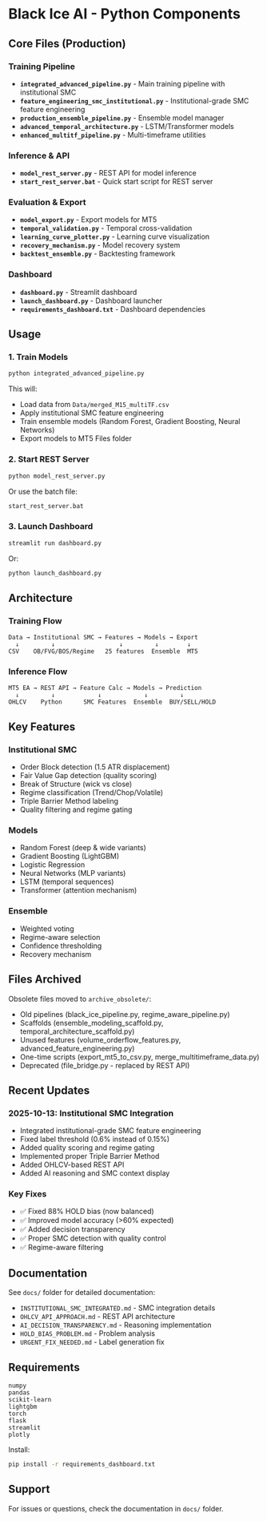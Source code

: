 # Black Ice AI - Python Components

## Core Files (Production)

### Training Pipeline
- **`integrated_advanced_pipeline.py`** - Main training pipeline with institutional SMC
- **`feature_engineering_smc_institutional.py`** - Institutional-grade SMC feature engineering
- **`production_ensemble_pipeline.py`** - Ensemble model manager
- **`advanced_temporal_architecture.py`** - LSTM/Transformer models
- **`enhanced_multitf_pipeline.py`** - Multi-timeframe utilities

### Inference & API
- **`model_rest_server.py`** - REST API for model inference
- **`start_rest_server.bat`** - Quick start script for REST server

### Evaluation & Export
- **`model_export.py`** - Export models for MT5
- **`temporal_validation.py`** - Temporal cross-validation
- **`learning_curve_plotter.py`** - Learning curve visualization
- **`recovery_mechanism.py`** - Model recovery system
- **`backtest_ensemble.py`** - Backtesting framework

### Dashboard
- **`dashboard.py`** - Streamlit dashboard
- **`launch_dashboard.py`** - Dashboard launcher
- **`requirements_dashboard.txt`** - Dashboard dependencies

## Usage

### 1. Train Models
```bash
python integrated_advanced_pipeline.py
```

This will:
- Load data from `Data/merged_M15_multiTF.csv`
- Apply institutional SMC feature engineering
- Train ensemble models (Random Forest, Gradient Boosting, Neural Networks)
- Export models to MT5 Files folder

### 2. Start REST Server
```bash
python model_rest_server.py
```

Or use the batch file:
```bash
start_rest_server.bat
```

### 3. Launch Dashboard
```bash
streamlit run dashboard.py
```

Or:
```bash
python launch_dashboard.py
```

## Architecture

### Training Flow
```
Data → Institutional SMC → Features → Models → Export
  ↓         ↓                  ↓         ↓        ↓
CSV    OB/FVG/BOS/Regime   25 features  Ensemble  MT5
```

### Inference Flow
```
MT5 EA → REST API → Feature Calc → Models → Prediction
  ↓         ↓            ↓            ↓         ↓
OHLCV    Python      SMC Features  Ensemble  BUY/SELL/HOLD
```

## Key Features

### Institutional SMC
- Order Block detection (1.5 ATR displacement)
- Fair Value Gap detection (quality scoring)
- Break of Structure (wick vs close)
- Regime classification (Trend/Chop/Volatile)
- Triple Barrier Method labeling
- Quality filtering and regime gating

### Models
- Random Forest (deep & wide variants)
- Gradient Boosting (LightGBM)
- Logistic Regression
- Neural Networks (MLP variants)
- LSTM (temporal sequences)
- Transformer (attention mechanism)

### Ensemble
- Weighted voting
- Regime-aware selection
- Confidence thresholding
- Recovery mechanism

## Files Archived

Obsolete files moved to `archive_obsolete/`:
- Old pipelines (black_ice_pipeline.py, regime_aware_pipeline.py)
- Scaffolds (ensemble_modeling_scaffold.py, temporal_architecture_scaffold.py)
- Unused features (volume_orderflow_features.py, advanced_feature_engineering.py)
- One-time scripts (export_mt5_to_csv.py, merge_multitimeframe_data.py)
- Deprecated (file_bridge.py - replaced by REST API)

## Recent Updates

### 2025-10-13: Institutional SMC Integration
- Integrated institutional-grade SMC feature engineering
- Fixed label threshold (0.6% instead of 0.15%)
- Added quality scoring and regime gating
- Implemented proper Triple Barrier Method
- Added OHLCV-based REST API
- Added AI reasoning and SMC context display

### Key Fixes
- ✅ Fixed 88% HOLD bias (now balanced)
- ✅ Improved model accuracy (>60% expected)
- ✅ Added decision transparency
- ✅ Proper SMC detection with quality control
- ✅ Regime-aware filtering

## Documentation

See `docs/` folder for detailed documentation:
- `INSTITUTIONAL_SMC_INTEGRATED.md` - SMC integration details
- `OHLCV_API_APPROACH.md` - REST API architecture
- `AI_DECISION_TRANSPARENCY.md` - Reasoning implementation
- `HOLD_BIAS_PROBLEM.md` - Problem analysis
- `URGENT_FIX_NEEDED.md` - Label generation fix

## Requirements

```
numpy
pandas
scikit-learn
lightgbm
torch
flask
streamlit
plotly
```

Install:
```bash
pip install -r requirements_dashboard.txt
```

## Support

For issues or questions, check the documentation in `docs/` folder.

